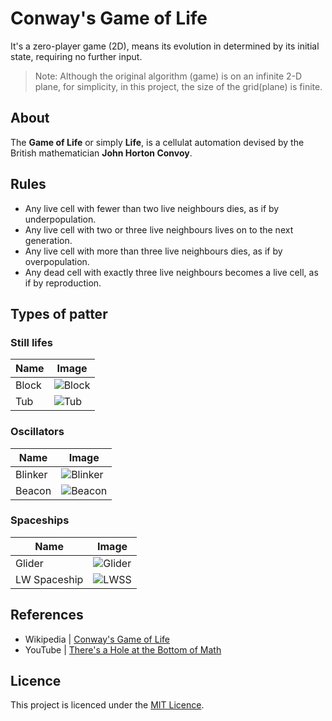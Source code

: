 # Conway's Game of Life

It's a zero-player game (2D), means its evolution in determined by its initial state, requiring no further input.

> Note: Although the original algorithm (game) is on an infinite 2-D plane, for simplicity, in this project, the size of the grid(plane) is finite.

## About

The **Game of Life** or simply **Life**, is a cellulat automation devised by the British mathematician **John Horton Convoy**.

## Rules

- Any live cell with fewer than two live neighbours dies, as if by underpopulation.
- Any live cell with two or three live neighbours lives on to the next generation.
- Any live cell with more than three live neighbours dies, as if by overpopulation.
- Any dead cell with exactly three live neighbours becomes a live cell, as if by reproduction.

## Types of patter

### Still lifes

| Name  | Image                                                                                                                                              |
| ----- | -------------------------------------------------------------------------------------------------------------------------------------------------- |
| Block | ![Block](https://upload.wikimedia.org/wikipedia/commons/thumb/9/96/Game_of_life_block_with_border.svg/99px-Game_of_life_block_with_border.svg.png) |
| Tub   | ![Tub](https://upload.wikimedia.org/wikipedia/commons/thumb/3/31/Game_of_life_flower.svg/123px-Game_of_life_flower.svg.png)                        |

### Oscillators

| Name    | Image                                                                                    |
| ------- | ---------------------------------------------------------------------------------------- |
| Blinker | ![Blinker](https://upload.wikimedia.org/wikipedia/commons/9/95/Game_of_life_blinker.gif) |
| Beacon  | ![Beacon](https://upload.wikimedia.org/wikipedia/commons/1/1c/Game_of_life_beacon.gif)   |

### Spaceships

| Name         | Image                                                                                           |
| ------------ | ----------------------------------------------------------------------------------------------- |
| Glider       | ![Glider](https://upload.wikimedia.org/wikipedia/commons/f/f2/Game_of_life_animated_glider.gif) |
| LW Spaceship | ![LWSS](https://upload.wikimedia.org/wikipedia/commons/3/37/Game_of_life_animated_LWSS.gif)     |

## References

- Wikipedia | [Conway's Game of Life](https://en.wikipedia.org/wiki/Conway%27s_Game_of_Life)
- YouTube | [There's a Hole at the Bottom of Math](https://youtu.be/HeQX2HjkcNo?t=65)

## Licence

This project is licenced under the [MIT Licence](LICENSE).
